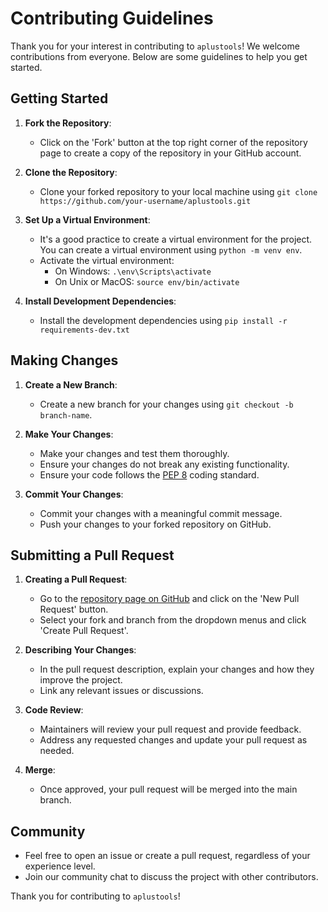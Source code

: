 # Contributing Guidelines

Thank you for your interest in contributing to `aplustools`! We welcome contributions from everyone. Below are some guidelines to help you get started.

## Getting Started

1. **Fork the Repository**: 
    - Click on the 'Fork' button at the top right corner of the repository page to create a copy of the repository in your GitHub account.
    
2. **Clone the Repository**:
    - Clone your forked repository to your local machine using `git clone https://github.com/your-username/aplustools.git`

3. **Set Up a Virtual Environment**:
    - It's a good practice to create a virtual environment for the project. You can create a virtual environment using `python -m venv env`.
    - Activate the virtual environment: 
      - On Windows: `.\env\Scripts\activate`
      - On Unix or MacOS: `source env/bin/activate`

4. **Install Development Dependencies**:
    - Install the development dependencies using `pip install -r requirements-dev.txt`

## Making Changes

1. **Create a New Branch**:
    - Create a new branch for your changes using `git checkout -b branch-name`.

2. **Make Your Changes**:
    - Make your changes and test them thoroughly.
    - Ensure your changes do not break any existing functionality.
    - Ensure your code follows the [PEP 8](https://www.python.org/dev/peps/pep-0008/) coding standard.

3. **Commit Your Changes**:
    - Commit your changes with a meaningful commit message.
    - Push your changes to your forked repository on GitHub.

## Submitting a Pull Request

1. **Creating a Pull Request**:
    - Go to the [repository page on GitHub](https://github.com/Adalfarus/aplustools) and click on the 'New Pull Request' button.
    - Select your fork and branch from the dropdown menus and click 'Create Pull Request'.

2. **Describing Your Changes**:
    - In the pull request description, explain your changes and how they improve the project.
    - Link any relevant issues or discussions.

3. **Code Review**:
    - Maintainers will review your pull request and provide feedback.
    - Address any requested changes and update your pull request as needed.

4. **Merge**:
    - Once approved, your pull request will be merged into the main branch.

## Community

- Feel free to open an issue or create a pull request, regardless of your experience level.
- Join our community chat to discuss the project with other contributors.

Thank you for contributing to `aplustools`!
